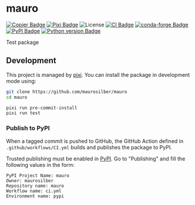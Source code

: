 # mauro

[![Copier Badge][copier-badge]][copier-url]
[![Pixi Badge][pixi-badge]][pixi-url]
![License][license-badge]
[![CI Badge][ci-badge]][ci-url]
[![conda-forge Badge][conda-forge-badge]][conda-forge-url]
[![PyPI Badge][pypi-badge]][pypi-url]
[![Python version Badge][pypi-version-badge]][pypi-version-url]

Test package

## Development

This project is managed by [pixi](https://pixi.sh).
You can install the package in development mode using:

```bash
git clone https://github.com/maurosilber/mauro
cd mauro

pixi run pre-commit-install
pixi run test
```

### Publish to PyPI

When a tagged commit is pushed to GitHub,
the GitHub Action defined in `.github/workflows/CI.yml`
builds and publishes the package to PyPI.

Trusted publishing must be enabled in [PyPI](https://pypi.org).
Go to "Publishing" and fill the following values in the form:

```
PyPI Project Name: mauro
Owner: maurosilber
Repository name: mauro
Workflow name: ci.yml
Environment name: pypi
```

[ci-badge]: https://img.shields.io/github/actions/workflow/status/maurosilber/mauro/ci.yml
[ci-url]: https://github.com/maurosilber/mauro/actions/workflows/ci.yml
[conda-forge-badge]: https://img.shields.io/conda/vn/conda-forge/mauro?logoColor=white&logo=conda-forge
[conda-forge-url]: https://prefix.dev/channels/conda-forge/packages/mauro
[copier-badge]: https://img.shields.io/endpoint?url=https://raw.githubusercontent.com/copier-org/copier/master/img/badge/badge-black.json
[copier-url]: https://github.com/copier-org/copier
[license-badge]: https://img.shields.io/badge/license-MIT-blue
[pixi-badge]: https://img.shields.io/endpoint?url=https://raw.githubusercontent.com/prefix-dev/pixi/main/assets/badge/v0.json
[pixi-url]: https://pixi.sh
[pypi-badge]: https://img.shields.io/pypi/v/mauro.svg?logo=pypi&logoColor=white
[pypi-url]: https://pypi.org/project/mauro
[pypi-version-badge]: https://img.shields.io/pypi/pyversions/mauro?logoColor=white&logo=python
[pypi-version-url]: https://pypi.org/project/mauro
